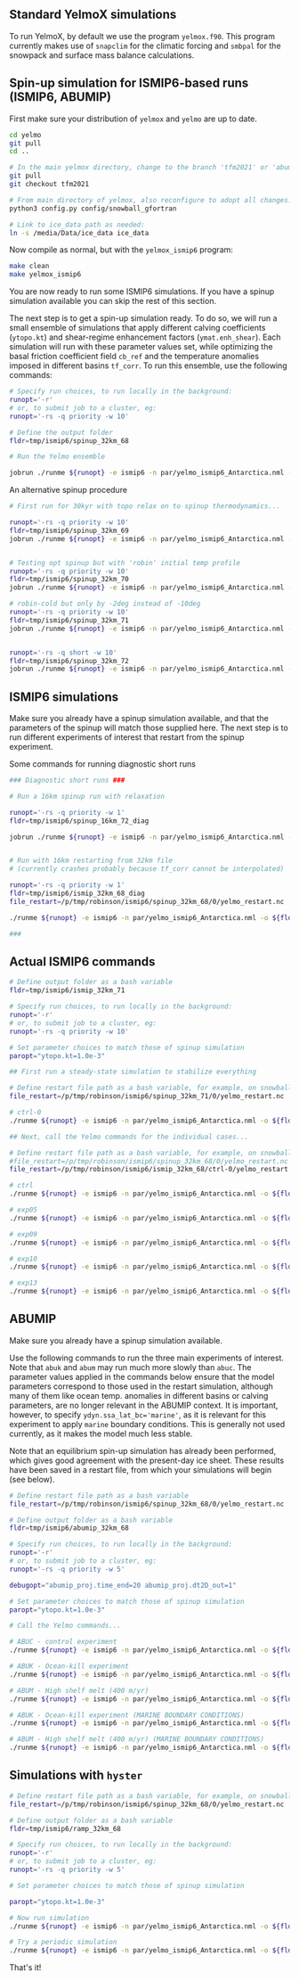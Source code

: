 ## Standard YelmoX simulations

To run YelmoX, by default we use the program `yelmox.f90`. This program currently makes use of `snapclim` for the climatic forcing and `smbpal` for the snowpack and surface mass balance calculations.

## Spin-up simulation for ISMIP6-based runs (ISMIP6, ABUMIP)

First make sure your distribution of `yelmox` and `yelmo` are up to date.

```bash
cd yelmo
git pull 
cd ..

# In the main yelmox directory, change to the branch 'tfm2021' or 'abumip-2021': 
git pull 
git checkout tfm2021

# From main directory of yelmox, also reconfigure to adopt all changes:
python3 config.py config/snowball_gfortran 

# Link to ice_data path as needed:
ln -s /media/Data/ice_data ice_data
```

Now compile as normal, but with the `yelmox_ismip6` program:

```bash
make clean 
make yelmox_ismip6 
```

You are now ready to run some ISMIP6 simulations. If you have a spinup simulation available you can skip the rest of this section.

The next step is to get a spin-up simulation ready. To do so, we will run a small ensemble of simulations that apply different calving coefficients (`ytopo.kt`) and shear-regime enhancement factors (`ymat.enh_shear`). Each simulation will run with these parameter values set, while optimizing the basal friction coefficient field `cb_ref` and the temperature anomalies imposed in different basins `tf_corr`. To run this ensemble, use the following commands:

```bash
# Specify run choices, to run locally in the background:
runopt='-r'
# or, to submit job to a cluster, eg:
runopt='-rs -q priority -w 10'

# Define the output folder
fldr=tmp/ismip6/spinup_32km_68

# Run the Yelmo ensemble

jobrun ./runme ${runopt} -e ismip6 -n par/yelmo_ismip6_Antarctica.nml -- -o ${fldr} -p ctrl.run_step="spinup_ismip6" tf_cor.name="dT_nl" marine_shelf.gamma_quad_nl=14500 ytopo.kt=1.0e-3,1.5e-3,2.0e-3,2.5e-3 ymat.enh_shear=1,3
```

An alternative spinup procedure

```bash
# First run for 30kyr with topo relax on to spinup thermodynamics...

runopt='-rs -q priority -w 10'
fldr=tmp/ismip6/spinup_32km_69
jobrun ./runme ${runopt} -e ismip6 -n par/yelmo_ismip6_Antarctica.nml -- -o ${fldr} -p ctrl.run_step="spinup_ismip6" tf_cor.name="dT_nl" marine_shelf.gamma_quad_nl=14500 spinup_ismip6.equil_method="relax" spinup_ismip6.time_end=30e3 spinup_ismip6.time_equil=30e3 ytopo.kt=1.0e-3,1.5e-3,2.0e-3,2.5e-3 ymat.enh_shear=1


# Testing opt spinup but with 'robin' initial temp profile
runopt='-rs -q priority -w 10'
fldr=tmp/ismip6/spinup_32km_70
jobrun ./runme ${runopt} -e ismip6 -n par/yelmo_ismip6_Antarctica.nml -- -o ${fldr} -p ctrl.run_step="spinup_ismip6" tf_cor.name="dT_nl" marine_shelf.gamma_quad_nl=14500 ytopo.kt=1.0e-3 ymat.enh_shear=1 opt_L21.cf_max=1.0

# robin-cold but only by -2deg instead of -10deg
runopt='-rs -q priority -w 10'
fldr=tmp/ismip6/spinup_32km_71
jobrun ./runme ${runopt} -e ismip6 -n par/yelmo_ismip6_Antarctica.nml -- -o ${fldr} -p ctrl.run_step="spinup_ismip6" tf_cor.name="dT_nl" marine_shelf.gamma_quad_nl=14500 ytopo.kt=1.0e-3 ymat.enh_shear=1 opt_L21.cf_max=0.2 opt_L21.cf_init=0.2


runopt='-rs -q short -w 10'
fldr=tmp/ismip6/spinup_32km_72
jobrun ./runme ${runopt} -e ismip6 -n par/yelmo_ismip6_Antarctica.nml -- -o ${fldr} -p ctrl.run_step="spinup_ismip6" tf_cor.name="dT_nl" marine_shelf.gamma_quad_nl=14500 ytopo.kt=1.0e-3 opt_L21.cf_max=10,20,40,45 ydyn.beta_u0=100,300
```

## ISMIP6 simulations

Make sure you already have a spinup simulation available, and that the parameters of the spinup will match those supplied here. The next step is to run different experiments of interest that restart from the spinup experiment.

Some commands for running diagnostic short runs

```bash
### Diagnostic short runs ###

# Run a 16km spinup run with relaxation

runopt='-rs -q priority -w 1'
fldr=tmp/ismip6/spinup_16km_72_diag

jobrun ./runme ${runopt} -e ismip6 -n par/yelmo_ismip6_Antarctica.nml -- -o ${fldr} -p ctrl.run_step="spinup_ismip6" tf_cor.name="dT_nl" marine_shelf.gamma_quad_nl=14500 ytopo.kt=1.0e-3 spinup_ismip6.equil_method="relax" yelmo.grid_name="ANT-16KM" spinup_ismip6.time_end=20 spinup_ismip6.dt2D_out=1


# Run with 16km restarting from 32km file
# (currently crashes probably because tf_corr cannot be interpolated)

runopt='-rs -q priority -w 1'
fldr=tmp/ismip6/ismip_32km_68_diag
file_restart=/p/tmp/robinson/ismip6/spinup_32km_68/0/yelmo_restart.nc 

./runme ${runopt} -e ismip6 -n par/yelmo_ismip6_Antarctica.nml -o ${fldr}/ctrl -p ctrl.run_step="transient_proj" yelmo.restart=${file_restart} transient_proj.scenario="ctrl" tf_cor.name="dT_nl" marine_shelf.gamma_quad_nl=14500 ${paropt} yelmo.grid_name="ANT-16KM" transient_proj.time_end=1920 transient_proj.dt2D_out=1 ytill.is_angle=False

###
```

## Actual ISMIP6 commands

```bash
# Define output folder as a bash variable
fldr=tmp/ismip6/ismip_32km_71

# Specify run choices, to run locally in the background:
runopt='-r'
# or, to submit job to a cluster, eg:
runopt='-rs -q priority -w 10'

# Set parameter choices to match those of spinup simulation
paropt="ytopo.kt=1.0e-3"

## First run a steady-state simulation to stabilize everything

# Define restart file path as a bash variable, for example, on snowball:
file_restart=/p/tmp/robinson/ismip6/spinup_32km_71/0/yelmo_restart.nc 

# ctrl-0
./runme ${runopt} -e ismip6 -n par/yelmo_ismip6_Antarctica.nml -o ${fldr}/ctrl-0 -p ctrl.run_step="transient_proj" yelmo.restart=${file_restart} transient_proj.scenario="ctrl" tf_cor.name="dT_nl" marine_shelf.gamma_quad_nl=14500 transient_proj.time_end=11900 transient_proj.dt1D_out=10 transient_proj.dt2D_out=200 ${paropt}

## Next, call the Yelmo commands for the individual cases...

# Define restart file path as a bash variable, for example, on snowball:
#file_restart=/p/tmp/robinson/ismip6/spinup_32km_68/0/yelmo_restart.nc 
file_restart=/p/tmp/robinson/ismip6/ismip_32km_68/ctrl-0/yelmo_restart.nc 

# ctrl
./runme ${runopt} -e ismip6 -n par/yelmo_ismip6_Antarctica.nml -o ${fldr}/ctrl -p ctrl.run_step="transient_proj" yelmo.restart=${file_restart} transient_proj.scenario="ctrl" tf_cor.name="dT_nl" marine_shelf.gamma_quad_nl=14500 ${paropt}

# exp05
./runme ${runopt} -e ismip6 -n par/yelmo_ismip6_Antarctica.nml -o ${fldr}/exp05 -p ctrl.run_step="transient_proj" yelmo.restart=${file_restart} transient_proj.scenario="rcp85" tf_cor.name="dT_nl" marine_shelf.gamma_quad_nl=14500 ${paropt}

# exp09
./runme ${runopt} -e ismip6 -n par/yelmo_ismip6_Antarctica.nml -o ${fldr}/exp09 -p ctrl.run_step="transient_proj" yelmo.restart=${file_restart} transient_proj.scenario="rcp85" tf_cor.name="dT_nl_95" marine_shelf.gamma_quad_nl=21000 ${paropt}

# exp10
./runme ${runopt} -e ismip6 -n par/yelmo_ismip6_Antarctica.nml -o ${fldr}/exp10 -p ctrl.run_step="transient_proj" yelmo.restart=${file_restart} transient_proj.scenario="rcp85" tf_cor.name="dT_nl_5" marine_shelf.gamma_quad_nl=9620 ${paropt}

# exp13
./runme ${runopt} -e ismip6 -n par/yelmo_ismip6_Antarctica.nml -o ${fldr}/exp13 -p ctrl.run_step="transient_proj" yelmo.restart=${file_restart} transient_proj.scenario="rcp85" tf_cor.name="dT_nl_pigl" marine_shelf.gamma_quad_nl=159000 ${paropt}

```

## ABUMIP

Make sure you already have a spinup simulation available.

Use the following commands to run the three main experiments of interest. Note that `abuk` and `abum` may run much more slowly than `abuc`. The parameter values applied in the commands below ensure that the model parameters correspond to those used in the restart simulation, although many of them like ocean temp. anomalies in different basins or calving parameters, are no longer relevant in the ABUMIP context. It is important, however, to specify `ydyn.ssa_lat_bc='marine'`, as it is relevant for this experiment to apply `marine` boundary conditions. This is generally not used currently, as it makes the model much less stable.

Note that an equilibrium spin-up simulation has already been performed, which gives good agreement with the present-day ice sheet. These results have been saved in a restart file, from which your simulations will begin (see below).

```bash
# Define restart file path as a bash variable
file_restart=/p/tmp/robinson/ismip6/spinup_32km_68/0/yelmo_restart.nc 

# Define output folder as a bash variable
fldr=tmp/ismip6/abumip_32km_68

# Specify run choices, to run locally in the background:
runopt='-r'
# or, to submit job to a cluster, eg:
runopt='-rs -q priority -w 5'

debugopt="abumip_proj.time_end=20 abumip_proj.dt2D_out=1"

# Set parameter choices to match those of spinup simulation
paropt="ytopo.kt=1.0e-3"

# Call the Yelmo commands...

# ABUC - control experiment
./runme ${runopt} -e ismip6 -n par/yelmo_ismip6_Antarctica.nml -o ${fldr}/abuc -p abumip.scenario="abuc" ctrl.run_step="abumip_proj" yelmo.restart=${file_restart} abumip_proj.scenario="ctrl" tf_cor.name="dT_nl" marine_shelf.gamma_quad_nl=14500 isostasy.method=0 ${paropt} 

# ABUK - Ocean-kill experiment
./runme ${runopt} -e ismip6 -n par/yelmo_ismip6_Antarctica.nml -o ${fldr}/abuk -p abumip.scenario="abuk" ctrl.run_step="abumip_proj" yelmo.restart=${file_restart} abumip_proj.scenario="ctrl" tf_cor.name="dT_nl" marine_shelf.gamma_quad_nl=14500 isostasy.method=0 ${paropt}

# ABUM - High shelf melt (400 m/yr)
./runme ${runopt} -e ismip6 -n par/yelmo_ismip6_Antarctica.nml -o ${fldr}/abum -p abumip.scenario="abum" ctrl.run_step="abumip_proj" yelmo.restart=${file_restart} abumip_proj.scenario="ctrl" tf_cor.name="dT_nl" marine_shelf.gamma_quad_nl=14500 isostasy.method=0 ${paropt} 

# ABUK - Ocean-kill experiment (MARINE BOUNDARY CONDITIONS)
./runme ${runopt} -e ismip6 -n par/yelmo_ismip6_Antarctica.nml -o ${fldr}/abuk-marine -p abumip.scenario="abuk" ctrl.run_step="abumip_proj" yelmo.restart=${file_restart} abumip_proj.scenario="ctrl" tf_cor.name="dT_nl" marine_shelf.gamma_quad_nl=14500 isostasy.method=0 ${paropt} ydyn.ssa_lat_bc="marine"

# ABUM - High shelf melt (400 m/yr) (MARINE BOUNDARY CONDITIONS)
./runme ${runopt} -e ismip6 -n par/yelmo_ismip6_Antarctica.nml -o ${fldr}/abum-marine -p abumip.scenario="abum" ctrl.run_step="abumip_proj" yelmo.restart=${file_restart} abumip_proj.scenario="ctrl" tf_cor.name="dT_nl" marine_shelf.gamma_quad_nl=14500 isostasy.method=0 ${paropt} ydyn.ssa_lat_bc="marine"

```

## Simulations with `hyster`

```bash
# Define restart file path as a bash variable, for example, on snowball:
file_restart=/p/tmp/robinson/ismip6/spinup_32km_68/0/yelmo_restart.nc 

# Define output folder as a bash variable
fldr=tmp/ismip6/ramp_32km_68

# Specify run choices, to run locally in the background:
runopt='-r'
# or, to submit job to a cluster, eg:
runopt='-rs -q priority -w 5'

# Set parameter choices to match those of spinup simulation

paropt="ytopo.kt=1.0e-3"

# Now run simulation
./runme ${runopt} -e ismip6 -n par/yelmo_ismip6_Antarctica.nml -o ${fldr}/r1 -p ctrl.run_step="hysteresis_proj" yelmo.restart=${file_restart} tf_cor.name="dT_nl" marine_shelf.gamma_quad_nl=14500 hysteresis_proj.time_end=30e3 hyster.method='ramp-time' hyster.df_sign=-1 hyster.dt_init=0 hyster.dt_ramp=10e3 hyster.f_min=-10 hyster.f_max=5 ${paropt}

# Try a periodic simulation
./runme ${runopt} -e ismip6 -n par/yelmo_ismip6_Antarctica.nml -o ${fldr}/r2 -p ctrl.run_step="hysteresis_proj" yelmo.restart=${file_restart} tf_cor.name="dT_nl" marine_shelf.gamma_quad_nl=14500 hysteresis_proj.time_end=100e3 hyster.method='sin' hyster.df_sign=1 hyster.dt_init=0 hyster.dt_ramp=20e3 hyster.f_min=-10 hyster.f_max=5 ${paropt}


```

That's it!
